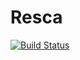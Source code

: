 # Resca
[![Build Status](https://travis-ci.org/ft115637850/resca.svg?branch=master)](https://travis-ci.org/ft115637850/resca)

